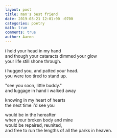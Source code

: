 ```yaml
---
layout: post
title: man's best friend
date: 2019-03-21 12:01:00 -0700
categories: poetry 
math: true
comments: true
author: Aaron
---
```



i held your head in my hand  
and though your cataracts dimmed your glow  
your life still shone through.  

i hugged you, and patted your head.  
you were too tired to stand up.

"see you soon, little buddy."  
and luggage in hand i walked away  

knowing in my heart of hearts  
the next time i'd see you  

would be in the hereafter  
when your broken body and mine  
would be repaired, reunited,  
and free to run the lengths of all the parks in heaven.